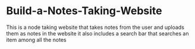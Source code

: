 # Build-a-Notes-Taking-Website

This is a node taking website that takes notes from the user and uploads them as notes in the website it also includes a search bar that searches an item among all the notes
